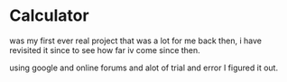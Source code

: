 # Calculator
was my first ever real project that was a lot for me back then, i have revisited it since to see how far iv come since then.

using google and online forums and alot of trial and error I figured it out.
